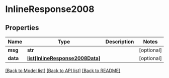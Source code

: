 # InlineResponse2008

## Properties
Name | Type | Description | Notes
------------ | ------------- | ------------- | -------------
**msg** | **str** |  | [optional] 
**data** | [**list[InlineResponse2008Data]**](InlineResponse2008Data.md) |  | [optional] 

[[Back to Model list]](../README.md#documentation-for-models) [[Back to API list]](../README.md#documentation-for-api-endpoints) [[Back to README]](../README.md)

